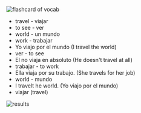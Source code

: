 ![flashcard of vocab](https://github.com/EO4wellness/T-I-L/blob/main/polyglot/espa%C3%B1ol/study-sessions/2021-03-March/2021-03-12-travel-world-work-see.png)

* travel - viajar 
* to see - ver 
* world  - un mundo 
* work   - trabajar 
* Yo viajo por el mundo (I travel the world)
* ver - to see 
* El no viaja en absoluto (He doesn't travel at all)
* trabajar - to work 
* Ella viaja por su trabajo.  (She travels for her job)
* world - mundo 
* I travelt he world.  (Yo viajo por el mundo)
* viajar (travel) 

![results](https://github.com/EO4wellness/T-I-L/blob/main/polyglot/espa%C3%B1ol/study-sessions/2021-03-March/2021-03-12-stats.jpg)
